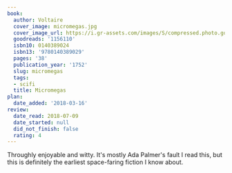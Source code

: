 ```yaml
---
book:
  author: Voltaire
  cover_image: micromegas.jpg
  cover_image_url: https://i.gr-assets.com/images/S/compressed.photo.goodreads.com/books/1181459579l/1156110.jpg
  goodreads: '1156110'
  isbn10: 0140389024
  isbn13: '9780140389029'
  pages: '38'
  publication_year: '1752'
  slug: micromegas
  tags:
  - scifi
  title: Micromegas
plan:
  date_added: '2018-03-16'
review:
  date_read: 2018-07-09
  date_started: null
  did_not_finish: false
  rating: 4
---
```


Throughly enjoyable and witty. It's mostly Ada Palmer's fault I read this, but this is definitely the earliest space-faring fiction I know about.
